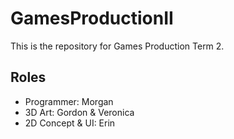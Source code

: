 # GamesProductionII

This is the repository for Games Production Term 2. 

## Roles

- Programmer:        Morgan
- 3D Art:            Gordon & Veronica
- 2D Concept & UI:   Erin     



